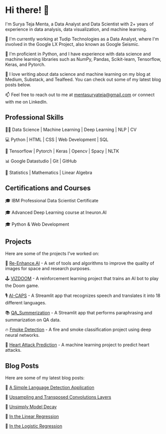 # Hi there! 👋

I'm Surya Teja Menta, a Data Analyst and Data Scientist with 2+ years of experience in data analysis, data visualization, and machine learning.

🔭 I'm currently working at Tudip Technologies as a Data Analyst, where I'm involved in the Google LX Project, also known as Google Seismic.

🌱 I'm proficient in Python, and I have experience with data science and machine learning libraries such as NumPy, Pandas, Scikit-learn, Tensorflow, Keras, and Pytorch.

💬 I love writing about data science and machine learning on my blog at Medium, Substack, and Tealfeed. You can check out some of my latest blog posts below.

📫 Feel free to reach out to me at mentasuryateja@gmail.com or connect with me on LinkedIn.

## Professional Skills

👨‍💻 Data Science | Machine Learning | Deep Learning | NLP | CV

💻 Python | HTML | CSS | Web Development | SQL

🔧 Tensorflow | Pytorch | Keras | Opencv | Spacy | NLTK

📊 Google Datastudio | Git | GitHub

🧮 Statistics | Mathematics | Linear Algebra

## Certifications and Courses

🎓 IBM Professional Data Scientist Certificate

🎓 Advanced Deep Learning course at Ineuron.AI

🎓 Python & Web Development

## Projects

Here are some of the projects I've worked on:

🚀 [Re-Enhance.AI](https://github.com/mentasuryateja/Re-Enhance.AI) - A set of tools and algorithms to improve the quality of images for space and research purposes.

🕹️ [VIZDOOM](https://github.com/mentasuryateja/VIZDOOM) - A reinforcement learning project that trains an AI bot to play the Doom game.

🎙️ [AI-CAPS](https://github.com/mentasuryateja/AI-CAPS) - A Streamlit app that recognizes speech and translates it into 18 different languages.

📚 [QA_Summerization](https://github.com/mentasuryateja/QA_Summerization) - A Streamlit app that performs paraphrasing and summarization on QA data.

🔥 [Fmoke Detection](https://github.com/mentasuryateja/Fmoke-Detection) - A fire and smoke classification project using deep neural networks.

💓 [Heart Attack Prediction](https://github.com/mentasuryateja/Heart-Attack-Prediction) - A machine learning project to predict heart attacks.

## Blog Posts

Here are some of my latest blog posts:

📝 [A Simple Language Detection Application](https://mentasuryateja.medium.com/a-simple-language-detection-application-7bde00e62119)

📝 [Upsampling and Transposed Convolutions Layers](https://mentasuryateja.medium.com/upsampling-and-transposed-convolutions-layers-72bb5f6d7421)

📝 [Unsimply Model Decay](https://mentasuryateja.substack.com/p/unsimply-model-decay)

📝 [In the Linear Regression](https://mentasuryateja.medium.com/in-the-linear-regression-4e4c4e4ad7d4)

📝 [In the Logistic Regression](https://mentasuryateja.medium.com/in-the-logistic-regression-53103a06f67d)

